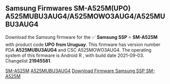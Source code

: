 <h2>Samsung Firmwares SM-A525M(UPO) A525MUBU3AUG4/A525MOWO3AUG4/A525MUBU3AUG4</h2>
Download the Samsung firmware for the ✅ <strong>Samsung SSP </strong> ⭐ <strong>SM-A525M</strong> with product code <strong>UPO</strong> <strong> from Uruguay</strong>. This firmware has version number PDA <strong>A525MUBU3AUG4</strong> and CSC A525MOWO3AUG4. The operating system of this firmware is Android R , with build date 2021-09-03. Changelist <strong>21945581</strong>.


[SM-A525M](https://samfirm.shop/samsung/model/SM-A525M)
[A525MUBU3AUG4](https://samfirm.shop/samsung/pda/A525MUBU3AUG4)
[Download Firmware Samsung SSP SM-A525M](https://samfirm.shop/samsung/firmware/451683)
